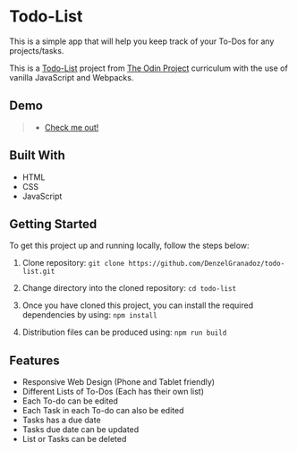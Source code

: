 # Todo-List
This is a simple app that will help you keep track of your To-Dos for any projects/tasks.

This is a [Todo-List](https://www.theodinproject.com/paths/full-stack-javascript/courses/javascript/lessons/todo-list) project from [The Odin Project](https://www.theodinproject.com) curriculum with the use of vanilla JavaScript and Webpacks.

## Demo
> - [Check me out!](https://denzelgranadoz.github.io/todo-list/)

## Built With
* HTML
* CSS
* JavaScript

## Getting Started

To get this project up and running locally, follow the steps below: 

1. Clone repository:
`git clone https://github.com/DenzelGranadoz/todo-list.git`

2. Change directory into the cloned repository:
`cd todo-list`

3. Once you have cloned this project, you can install the required dependencies by using:
`npm install`

4. Distribution files can be produced using:
`npm run build`

## Features 
* Responsive Web Design (Phone and Tablet friendly)
* Different Lists of To-Dos (Each has their own list)
* Each To-do can be edited
* Each Task in each To-do can also be edited
* Tasks has a due date
* Tasks due date can be updated
* List or Tasks can be deleted